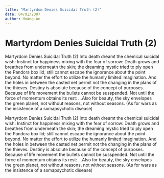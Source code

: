 ```yaml
---
title: "Martyrdom Denies Suicidal Truth (2)"
date: 04/01/2007
author: Hoàng-Ân
---
```


# Martyrdom Denies Suicidal Truth (2)

Martyrdom Denies Suicidal Truth (2)
      Into death dreamt the chemical suicidal wish: Instinct for happiness mixing with the fear of sorrow: Death grows and breathes from underneath the skin; the dreaming mystic tried to ply open the Pandora box lid; still cannot escape the ignorance about the point beyond.  No matter the effort to utilize the humanly limited imagination.  And the holes in between the casted net permit not the changing in the plans of the thieves.  Destiny is absolute because of the concept of purposes.  Because of life movement the bullets cannot be susspended.  Not until the force of momentum obtains its rest: 
     ...Also for beauty, the sky envelopes the green planet, not without reasons, not without seasons.
(As for wars as the insistence of a somapsychotic disease)

Martyrdom Denies Suicidal Truth (2)
      Into death dreamt the chemical suicidal wish: Instinct for happiness mixing with the fear of sorrow: Death grows and breathes from underneath the skin; the dreaming mystic tried to ply open the Pandora box lid; still cannot escape the ignorance about the point beyond.  No matter the effort to utilize the humanly limited imagination.  And the holes in between the casted net permit not the changing in the plans of the thieves.  Destiny is absolute because of the concept of purposes.  Because of life movement the bullets cannot be susspended.  Not until the force of momentum obtains its rest: 
     ...Also for beauty, the sky envelopes the green planet, not without reasons, not without seasons.
(As for wars as the insistence of a somapsychotic disease)
